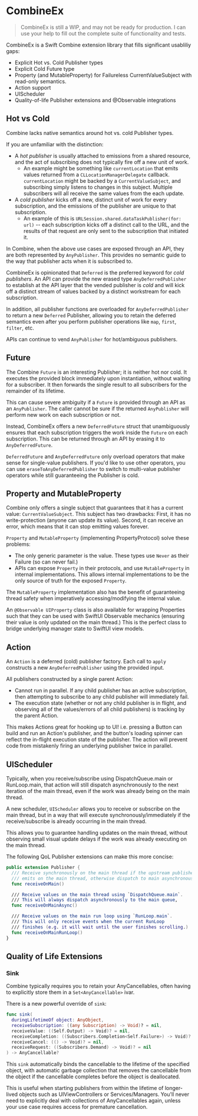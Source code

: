 # CombineEx

> CombineEx is still a WIP, and may not be ready for production. I can use your help
> to fill out the complete suite of functionality and tests.

CombineEx is a Swift Combine extension library that fills significant usabliliy gaps:

* Explicit Hot vs. Cold Publisher types
* Explicit Cold Future type
* Property (and MutableProperty) for Failureless CurrentValueSubject with read-only semantics.
* Action support
* UIScheduler
* Quality-of-life Publisher extensions and @Observable integrations

## Hot vs Cold

Combine lacks native semantics around hot vs. cold Publisher types. 

If you are unfamiliar with the distinction:

* A *hot publisher* is usually attached to emissions from a shared resource, and the act of subscribing does not typically fire off a new unit of work.
  * An example might be something like `currentLocation` that emits values returned from a `CLLocationManagerDelegate` callback. `currentLocation` might be backed by a `CurrentValueSubject`, and subscribing simply listens to changes in this subject. Multiple subscribers will all receive the same values from the each update.
* A *cold publisher* kicks off a new, distinct unit of work for every subscription, and the emissions of the publisher are unique to that subscription.
  * An example of this is `URLSession.shared.dataTaskPublisher(for: url)` -- each subscription kicks off a distinct call to the URL, and the results of that request are only sent to the subscription that initiated it.

In Combine, when the above use cases are exposed through an API, they are both represented by `AnyPublisher`. This provides no semantic guide to the way that publisher acts when it is subscribed to.

CombineEx is opinionated that `Deferred` is the preferred keyword for *cold publishers*. An API can provide the new erased type `AnyDeferredPublisher` to establish at the API layer that the vended publisher is *cold* and will kick off a distinct stream of values backed by a distinct workstream for each subscription.

In addition, all publisher functions are overloaded for `AnyDeferredPublisher` to return a new `Deferred` Publisher, allowing you to retain the deferred semantics even after you perform publisher operations like `map`, `first`, `filter`, etc.

APIs can continue to vend `AnyPublisher` for hot/ambiguous publishers.

## Future

The Combine `Future` is an interesting Publisher; it is neither hot nor cold. It executes the provided block immediately upon instantiation, without waiting for a subscriber. It then forwards the single result to all subscribers for the remainder of its lifetime.  

This can cause severe ambiguity if a `Future` is provided through an API as an `AnyPublisher`. The caller cannot be sure if the returned `AnyPublisher` will perform new work on each subscription or not.

Instead, CombineEx offers a new `DeferredFuture` struct that unambiguously ensures that each subscription triggers the work inside the `Future` on each subscription. This can be returned through an API by erasing it to `AnyDeferredFuture`.

`DeferredFuture` and `AnyDeferredFuture` only overload operators that make sense for single-value publishers. If you'd like to use other operators, you can use `eraseToAnyDeferredPublisher` to switch
to multi-value publisher operators while still guaranteeing the Publisher is cold.

## Property and MutableProperty

Combine only offers a single subject that guarantees that it has a current value: `CurrentValueSubject`. This subject has two drawbacks: First, it has no write-protection (anyone can update its value). Second, it can receive an error, which means that it can stop emitting values forever.

`Property` and `MutableProperty` (implementing PropertyProtocol) solve these problems:

* The only generic parameter is the value. These types use `Never` as their Failure (so can never fail.)
* APIs can expose `Property` in their protocols, and use `MutableProperty` in internal implementations. This allows internal implementations to be the only source of truth for the exposed `Property`.

The `MutableProperty` implementation also has the benefit of guaranteeing thread safety when imperatively accessing/modifying the internal value.

An `@Observable UIProperty` class is also available for wrapping Properties such that they can be used with SwiftUI Observable mechanics (ensuring their value is only updated on the main thread.) This is the perfect class to bridge underlying manager state to SwiftUI view models.

## Action

An `Action` is a deferred (cold) publisher factory. Each call to `apply` constructs a new `AnyDeferredPublisher` using the provided input.  

All publishers constructed by a single parent Action:
* Cannot run in parallel. If any child publisher has an active subscription, then attempting to subscribe to any child publisher will immediately fail.
* The execution state (whether or not any child publisher is in flight, and observing all of the values/errors of all child publishers) is tracking by the parent Action.

This makes Actions great for hooking up to UI!  i.e. pressing a Button can build and run an Action's publisher, and the button's loading spinner can reflect the in-flight execution state of the publisher. The action will prevent code from mistakenly firing an underlying publisher twice in parallel.

## UIScheduler

Typically, when you receive/subscribe using DispatchQueue.main or RunLoop.main, that action will still dispatch asynchronously to the next iteration of the main thread, even if the work was already being on the main thread.

A new scheduler, `UIScheduler` allows you to receive or subscribe on the main thread, but in a way that will execute synchronously/immediately if the receive/subscribe is already occurring in the main thread.

This allows you to guarantee handling updates on the main thread, without observing small visual update delays if the work was already executing on the main thread.

The following QoL Publisher extensions can make this more concise:

```swift
public extension Publisher {
  /// Receive synchronously on the main thread if the upstream publisher
  /// emits on the main thread, otherwise dispatch to main asynchronously.
  func receiveOnMain()

  /// Receive values on the main thread using `DispatchQueue.main`.
  /// This will always dispatch asynchronously to the main queue,
  func receiveOnMainAsync()

  /// Receive values on the main run loop using `RunLoop.main`.
  /// This will only receive events when the current RunLoop
  /// finishes (e.g. it will wait until the user finishes scrolling.)
  func receiveOnMainRunLoop()
}
```

## Quality of Life Extensions

### Sink

Combine typically requires you to retain your AnyCancellables, often having to explicitly store them in a `Set<AnyCancellable>` ivar.

There is a new powerful override of `sink`:

```swift
func sink(
  duringLifetimeOf object: AnyObject,
  receiveSubscription: ((any Subscription) -> Void)? = nil,
  receiveValue: ((Self.Output) -> Void)? = nil,
  receiveCompletion: ((Subscribers.Completion<Self.Failure>) -> Void)? = nil,
  receiveCancel: (() -> Void)? = nil,
  receiveRequest: ((Subscribers.Demand) -> Void)? = nil
) -> AnyCancellable?
```

This `sink` automatically binds the cancellable to the lifetime of the specified object, with automatic garbage collection that removes the cancellable from the object if the cancellable completes before the object is deallocated.

This is useful when starting publishers from within the lifetime of longer-lived objects such as UIViewControllers or Services/Managers. You'll never need to explicitly deal with collections of AnyCancellables again, unless your use case requires access for premature cancellation.
